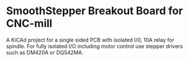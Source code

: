 # SmoothStepper Breakout Board for CNC-mill

A KiCAd project for a single sided PCB with isolated I/0, 10A relay for spindle.
For fully isolated I/O including motor control use stepper drivers such as DM420A or DQ542MA.
